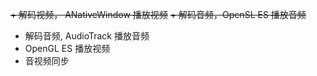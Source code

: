 ~~+ 解码视频， ANativeWindow 播放视频~~
~~+ 解码音频，OpenSL ES 播放音频~~
+ 解码音频, AudioTrack 播放音频
+ OpenGL ES 播放视频
+ 音视频同步
